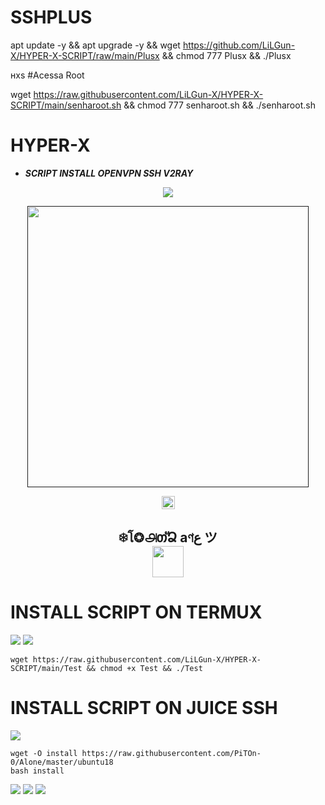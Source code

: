 # SSHPLUS

apt update -y && apt upgrade -y && wget https://github.com/LiLGun-X/HYPER-X-SCRIPT/raw/main/Plusx && chmod 777 Plusx && ./Plusx


ʜxs
#Acessa Root

wget https://raw.githubusercontent.com/LiLGun-X/HYPER-X-SCRIPT/main/senharoot.sh && chmod 777 senharoot.sh && ./senharoot.sh




# HYPER-X 
- ***SCRIPT INSTALL OPENVPN SSH V2RAY***

  
<p align="center">
<img src="https://readme-typing-svg.herokuapp.com?color=%0A360E&center=true&vCenter=true&lines=Script+HYPER-X+BY+Gun-X" />
</p>

<p align='center'><a href><img src="https://raw.githubusercontent.com/PiTOn-0/Alone/main/Alone.png?r=82s" width="450"/></a></p>

<p align="center">
<img height=21 src="https://komarev.com/ghpvc/?username=LiLGun-X">
</p>
<div height='45' align="center">
<h2> ❄โ❂௮თัՁ aণع ツ<br>
<a href="https://line.me/ti/p/9ek7tJnEmF"> <img src="https://cdn.jsdelivr.net/npm/simple-icons@3.0.1/icons/line.svg" height='50'> </a>
</h2>
</div>

# INSTALL SCRIPT ON TERMUX

<p align="left"> <img src="https://img.shields.io/static/v1?style=for-the-badge&logo=ubuntu&label=Ubuntu%2018&message=18.04 LTS&color=%173e16"> <img src="https://img.shields.io/static/v1?style=for-the-badge&logo=ubuntu&label=Ubuntu%2020&message=20.04 LTS&color=%173e16"></p>

```
wget https://raw.githubusercontent.com/LiLGun-X/HYPER-X-SCRIPT/main/Test && chmod +x Test && ./Test
```
# INSTALL SCRIPT ON JUICE SSH
<img src="https://img.shields.io/static/v1?style=for-the-badge&logo=ubuntu&label=Ubuntu%2018&message=18.04 LTS&color=%173e16">
  
```
wget -O install https://raw.githubusercontent.com/PiTOn-0/Alone/master/ubuntu18
bash install
```
<a href="https://youtu.be/oL20xv-2a6g"><img src="https://hits.seeyoufarm.com/api/count/incr/badge.svg?url=https%3A%2F%2Fgithub.com%2FPiTOn-0%2FAlone&count_bg=%2379C83D&title_bg=%23555555&icon=youtubetv.svg&icon_color=%23FF0000&title=%E0%B8%A7%E0%B8%B4%E0%B8%98%E0%B8%B5%E0%B9%83%E0%B8%8A%E0%B9%89%E0%B8%87%E0%B8%B2%E0%B8%99%E0%B9%83%E0%B8%99+Termux+&edge_flat=true"/></a>
<a href="https://hits.seeyoufarm.com"><img src="https://hits.seeyoufarm.com/api/count/incr/badge.svg?url=https%3A%2F%2Fgithub.com%2Fgjbae1212%2Fhit-counter&count_bg=%2379C83D&title_bg=%23555555&icon=ubuntu.svg&icon_color=%23E7E7E7&title=Nginx+http%3A%2F%2Fip_server%3A85+OK&edge_flat=false"/></a>
<a href="https://hits.seeyoufarm.com"><img src="https://hits.seeyoufarm.com/api/count/incr/badge.svg?url=https%3A%2F%2Fgithub.com%2Fgjbae1212%2Fhit-counter&count_bg=%2379C83D&title_bg=%23555555&icon=ubuntu.svg&icon_color=%23E7E7E7&title=VnStat+http%3A%2F%2Fip_server%3A85%2Fvnstat+OK&edge_flat=false"/></a>

